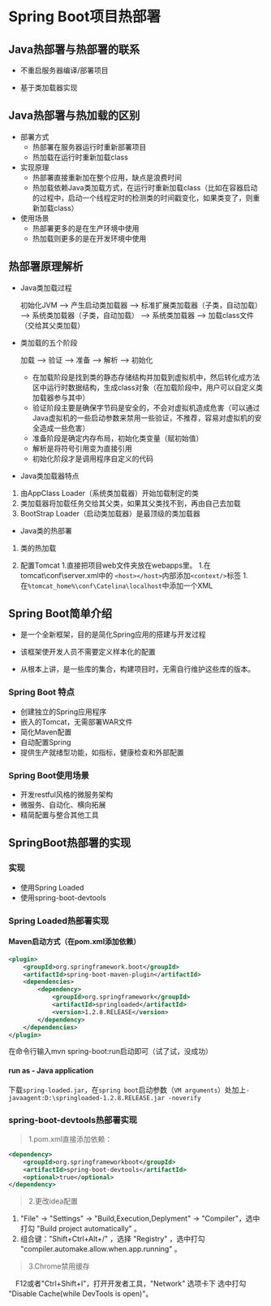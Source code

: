 # Spring Boot项目热部署

## Java热部署与热部署的联系

* 不重启服务器编译/部署项目

* 基于类加载器实现

## Java热部署与热加载的区别

* 部署方式
  * 热部署在服务器运行时重新部署项目
  * 热加载在运行时重新加载class
* 实现原理
  * 热部署直接重新加在整个应用，缺点是浪费时间
  * 热加载依赖Java类加载方式，在运行时重新加载class（比如在容器启动的过程中，启动一个线程定时的检测类的时间戳变化，如果类变了，则重新加载class）
* 使用场景
  * 热部署更多的是在生产环境中使用
  * 热加载则更多的是在开发环境中使用

## 热部署原理解析

* Java类加载过程

  初始化JVM --> 产生启动类加载器 --> 标准扩展类加载器（子类，自动加载） --> 系统类加载器（子类，自动加载） --> 系统类加载器 --> 加载class文件（交给其父类加载）

* 类加载的五个阶段

  加载 --> 验证 --> 准备 --> 解析 --> 初始化
  * 在加载阶段是找到类的静态存储结构并加载到虚拟机中，然后转化成方法区中运行时数据结构，生成class对象（在加载阶段中，用户可以自定义类加载器参与其中）
  * 验证阶段主要是确保字节码是安全的，不会对虚拟机造成危害（可以通过Java虚拟机的一些启动参数来禁用一些验证，不推荐，容易对虚拟机的安全造成一些危害）
  * 准备阶段是确定内存布局，初始化类变量（赋初始值）
  * 解析是将符号引用变为直接引用
  * 初始化阶段才是调用程序自定义的代码

* Java类加载器特点

1. 由AppClass Loader（系统类加载器）开始加载制定的类
1. 类加载器将加载任务交给其父类，如果其父类找不到，再由自己去加载
1. BootStrap Loader（启动类加载器）是最顶级的类加载器

* Java类的热部署

1. 类的热加载

1. 配置Tomcat
  1.直接把项目web文件夹放在webapps里。
  1.在tomcat\conf\server.xml中的 `<host></host>`内部添加`<context/>`标签
  1.在`%tomcat_home%\conf\Catelina\localhost`中添加一个XML

## Spring Boot简单介绍

* 是一个全新框架，目的是简化Spring应用的搭建与开发过程
* 该框架使开发人员不需要定义样本化的配置

* 从根本上讲，是一些库的集合，构建项目时，无需自行维护这些库的版本。

### Spring Boot 特点

* 创建独立的Spring应用程序
* 嵌入的Tomcat，无需部署WAR文件
* 简化Maven配置
* 自动配置Spring
* 提供生产就绪型功能，如指标，健康检查和外部配置

### Spring Boot使用场景

* 开发restful风格的微服务架构
* 微服务、自动化、横向拓展
* 精简配置与整合其他工具

## SpringBoot热部署的实现

### 实现

* 使用Spring Loaded
* 使用spring-boot-devtools

### Spring Loaded热部署实现

#### Maven启动方式（在pom.xml添加依赖）

  ```xml
  <plugin>
      <groupId>org.springframework.boot</groupId>
      <artifactId>spring-boot-maven-plugin</artifactId>
      <dependencies>
          <dependency>
              <groupId>org.springframework</groupId>
              <artifactId>springloaded</artifactId>
              <version>1.2.8.RELEASE</version>
          </dependency>
      </dependencies>
  </plugin>
  ```

在命令行输入mvn spring-boot:run启动即可（试了试，没成功）

#### run as - Java application

下载`spring-loaded.jar`，在`spring boot`启动参数（`VM arguments`）处加上`-javaagent:D:\springloaded-1.2.8.RELEASE.jar -noverify`

### spring-boot-devtools热部署实现

> 1.pom.xml直接添加依赖：

```xml
<dependency>
    <groupId>org.springframeworkboot</groupId>
    <artifactId>spring-boot-devtools</artifactId>
    <optional>true</optional>
</dependency>
```

> 2.更改idea配置

  1. "File" -> "Settings" -> "Build,Execution,Deplyment" -> "Compiler"，选中打勾 "Build project automatically" 。
  1. 组合键："Shift+Ctrl+Alt+/" ，选择 "Registry" ，选中打勾 "compiler.automake.allow.when.app.running" 。

> 3.Chrome禁用缓存

　F12或者"Ctrl+Shift+I"，打开开发者工具，"Network" 选项卡下 选中打勾 "Disable Cache(while DevTools is open)"。